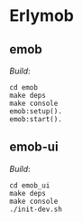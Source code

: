 Erlymob
=======

emob
----

*Build*:

```text
cd emob
make deps
make console
emob:setup().
emob:start().
```

emob-ui
------

*Build*:

```text
cd emob_ui
make deps
make console
./init-dev.sh
```
